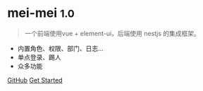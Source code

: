 <!-- _coverpage.md -->

<!-- ![logo](img/index.jpeg) -->

# mei-mei <small>1.0</small>

> 一个前端使用vue + element-ui，后端使用 nestjs 的集成框架。

- 内置角色、权限、部门、日志...
- 单点登录、踢人
- 众多功能

[GitHub](https://github.com/docsifyjs/docsify/)
[Get Started](kslj/xmjj)